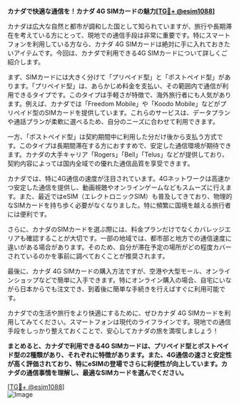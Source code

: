 **カナダで快適な通信を！カナダ 4G SIMカードの魅力[[TG💪+ @esim1088](https://t.me/s/esim1088)]**

カナダは広大な自然と都市が調和した国として知られていますが、旅行や長期滞在を考えている方にとって、現地での通信手段は非常に重要です。特にスマートフォンを利用している方なら、カナダ 4G SIMカードは絶対に手に入れておきたいアイテムです。今回は、カナダで利用できる4G SIMカードについて詳しくご紹介します。

まず、SIMカードには大きく分けて「プリペイド型」と「ポストペイド型」があります。「プリペイド型」は、あらかじめ料金を支払い、その範囲内で通信が利用できるタイプです。このタイプは手軽さが特徴で、海外旅行者にも人気があります。例えば、カナダでは「Freedom Mobile」や「Koodo Mobile」などがプリペイド型のSIMカードを提供しています。これらのサービスは、データプランや通話プランが柔軟に選べるため、自分のニーズに合わせて利用できます。

一方、「ポストペイド型」は契約期間中に利用した分だけ後から支払う方式です。このタイプは長期間滞在する方におすすめで、安定した通信環境が期待できます。カナダの大手キャリア「Rogers」「Bell」「Telus」などが提供しており、契約内容によっては国内全域での優れた通信品質を享受できます。

カナダでは、特に4G通信の速度が注目されています。4Gネットワークは高速かつ安定した通信を提供し、動画視聴やオンラインゲームなどもスムーズに行えます。また、最近ではeSIM（エレクトロニックSIM）も普及してきており、物理的なSIMカードを持ち歩く必要がなくなりました。特に頻繁に国境を越える旅行者には便利です。

さらに、カナダのSIMカードを選ぶ際には、料金プランだけでなくカバレッジエリアも確認することが大切です。一部の地域では、都市部と地方での通信速度に違いがある場合があります。そのため、自分が滞在予定の場所がどの程度カバーされているのかを事前に調べておくことが推奨されます。

最後に、カナダ 4G SIMカードの購入方法ですが、空港や大型モール、オンラインショップなどで簡単に入手できます。特にオンライン購入の場合、自宅にいながら日本からでも注文でき、到着後に簡単な手続きを行えばすぐに利用可能です。

カナダでの生活や旅行をより快適にするために、ぜひカナダ 4G SIMカードを利用してみてください。スマートフォンは現代のライフラインです。現地での通信手段をしっかり整えておくことで、安心してカナダの旅を満喫しましょう！

**まとめると、カナダで利用できる4G SIMカードは、プリペイド型とポストペイド型の2種類があり、それぞれに特徴があります。また、4G通信の速さと安定性が高く評価されており、特にeSIMの登場でさらに利便性が向上しています。カナダの通信事情を理解し、最適なSIMカードを選んでください。**

[[TG💪+ @esim1088](https://t.me/s/esim1088)]  
![Image](https://i.postimg.cc/Y0z9fWf4/image.png)